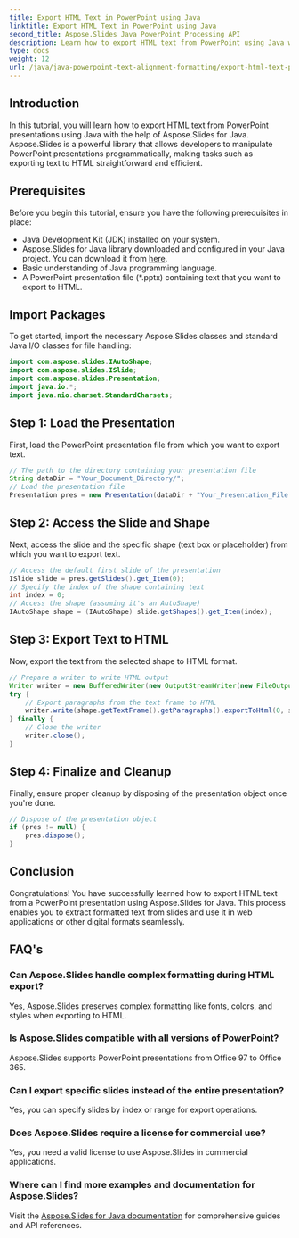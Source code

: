 ```yaml
---
title: Export HTML Text in PowerPoint using Java
linktitle: Export HTML Text in PowerPoint using Java
second_title: Aspose.Slides Java PowerPoint Processing API
description: Learn how to export HTML text from PowerPoint using Java with Aspose.Slides. Step-by-step guide for developers. Perfect for integrating into your Java applications.
type: docs
weight: 12
url: /java/java-powerpoint-text-alignment-formatting/export-html-text-powerpoint-java/
---
```

## Introduction
In this tutorial, you will learn how to export HTML text from PowerPoint presentations using Java with the help of Aspose.Slides for Java. Aspose.Slides is a powerful library that allows developers to manipulate PowerPoint presentations programmatically, making tasks such as exporting text to HTML straightforward and efficient.
## Prerequisites
Before you begin this tutorial, ensure you have the following prerequisites in place:
- Java Development Kit (JDK) installed on your system.
- Aspose.Slides for Java library downloaded and configured in your Java project. You can download it from [here](https://releases.aspose.com/slides/java/).
- Basic understanding of Java programming language.
- A PowerPoint presentation file (*.pptx) containing text that you want to export to HTML.

## Import Packages
To get started, import the necessary Aspose.Slides classes and standard Java I/O classes for file handling:
```java
import com.aspose.slides.IAutoShape;
import com.aspose.slides.ISlide;
import com.aspose.slides.Presentation;
import java.io.*;
import java.nio.charset.StandardCharsets;
```
## Step 1: Load the Presentation
First, load the PowerPoint presentation file from which you want to export text.
```java
// The path to the directory containing your presentation file
String dataDir = "Your_Document_Directory/";
// Load the presentation file
Presentation pres = new Presentation(dataDir + "Your_Presentation_File.pptx");
```
## Step 2: Access the Slide and Shape
Next, access the slide and the specific shape (text box or placeholder) from which you want to export text.
```java
// Access the default first slide of the presentation
ISlide slide = pres.getSlides().get_Item(0);
// Specify the index of the shape containing text
int index = 0;
// Access the shape (assuming it's an AutoShape)
IAutoShape shape = (IAutoShape) slide.getShapes().get_Item(index);
```
## Step 3: Export Text to HTML
Now, export the text from the selected shape to HTML format.
```java
// Prepare a writer to write HTML output
Writer writer = new BufferedWriter(new OutputStreamWriter(new FileOutputStream(dataDir + "output.html"), StandardCharsets.UTF_8));
try {
    // Export paragraphs from the text frame to HTML
    writer.write(shape.getTextFrame().getParagraphs().exportToHtml(0, shape.getTextFrame().getParagraphs().getCount(), null));
} finally {
    // Close the writer
    writer.close();
}
```
## Step 4: Finalize and Cleanup
Finally, ensure proper cleanup by disposing of the presentation object once you're done.
```java
// Dispose of the presentation object
if (pres != null) {
    pres.dispose();
}
```

## Conclusion
Congratulations! You have successfully learned how to export HTML text from a PowerPoint presentation using Aspose.Slides for Java. This process enables you to extract formatted text from slides and use it in web applications or other digital formats seamlessly.
## FAQ's
### Can Aspose.Slides handle complex formatting during HTML export?
Yes, Aspose.Slides preserves complex formatting like fonts, colors, and styles when exporting to HTML.
### Is Aspose.Slides compatible with all versions of PowerPoint?
Aspose.Slides supports PowerPoint presentations from Office 97 to Office 365.
### Can I export specific slides instead of the entire presentation?
Yes, you can specify slides by index or range for export operations.
### Does Aspose.Slides require a license for commercial use?
Yes, you need a valid license to use Aspose.Slides in commercial applications.
### Where can I find more examples and documentation for Aspose.Slides?
Visit the [Aspose.Slides for Java documentation](https://reference.aspose.com/slides/java/) for comprehensive guides and API references.
